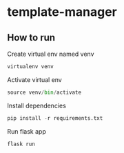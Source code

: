 # template-manager
## How to run
Create virtual env named venv
```python
virtualenv venv
```
Activate virtual env
```python
source venv/bin/activate
```
Install dependencies
```python
pip install -r requirements.txt
```
Run flask app
```python
flask run
```

